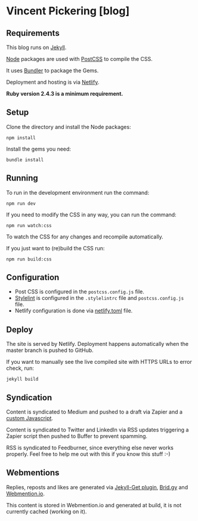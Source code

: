 # Vincent Pickering [blog]

## Requirements

This blog runs on [Jekyll](https://jekyllrb.com/).

[Node](https://nodejs.org/en/) packages are used with [PostCSS](http://postcss.org/) to compile the CSS.

It uses [Bundler](http://bundler.io/) to package the Gems.

Deployment and hosting is via [Netlify](https://www.netlify.com/).

**Ruby version 2.4.3 is a minimum requirement.**

## Setup

Clone the directory and install the Node packages:

```
npm install
```

Install the gems you need:

```
bundle install
```


## Running

To run in the development environment run the command:

```
npm run dev
```

If you need to modify the CSS in any way, you can run the command:

```
npm run watch:css
```

To watch the CSS for any changes and recompile automatically.

If you just want to (re)build the CSS run:

```
npm run build:css
```

## Configuration

- Post CSS is configured in the ``postcss.config.js`` file.
- [Stylelint](https://github.com/stylelint/stylelint) is configured in the ``.stylelintrc`` file and ``postcss.config.js`` file.
- Netlify configuration is done via [netlify.toml](https://www.netlify.com/docs/netlify-toml-reference/) file.

## Deploy

The site is served by Netlify. Deployment happens automatically when the master branch is pushed to GitHub.

If you want to manually see the live compiled site with HTTPS URLs to error check, run:

```
jekyll build
```

## Syndication

Content is syndicated to Medium and pushed to a draft via Zapier and a [custom Javascript](https://gist.github.com/reganstarr/153968d6444b9281a9bc291277984be1).

Content is syndicated to Twitter and LinkedIn via RSS updates triggering a Zapier script then pushed to Buffer to prevent spamming.

RSS is syndicated to Feedburner, since everything else never works properly. Feel free to help me out with this if you know this stuff :-)

## Webmentions

Replies, reposts and likes are generated via [Jekyll-Get plugin](https://github.com/18F/jekyll-get), [Brid.gy](https://brid.gy/) and [Webmention.io](https://webmention.io/).

This content is stored in Webmention.io and generated at build, it is not currently cached (working on it).
